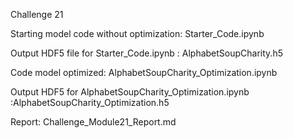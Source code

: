 Challenge 21 

Starting model code without optimization:  Starter_Code.ipynb

Output HDF5 file for Starter_Code.ipynb : AlphabetSoupCharity.h5

Code model optimized: AlphabetSoupCharity_Optimization.ipynb

Output HDF5 for AlphabetSoupCharity_Optimization.ipynb :AlphabetSoupCharity_Optimization.h5

Report: Challenge_Module21_Report.md



